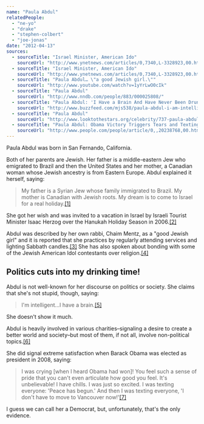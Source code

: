 ```yaml
---
name: "Paula Abdul"
relatedPeople:
  - "ne-yo"
  - "drake"
  - "stephen-colbert"
  - "joe-jonas"
date: "2012-04-13"
sources:
  - sourceTitle: "Israel Minister, American Ido"
    sourceUrl: "http://www.ynetnews.com/articles/0,7340,L-3328923,00.html"
  - sourceTitle: "Israel Minister, American Ido"
    sourceUrl: "http://www.ynetnews.com/articles/0,7340,L-3328923,00.html"
  - sourceTitle: "Paula Abdul… \"a good Jewish girl.\""
    sourceUrl: "http://www.youtube.com/watch?v=1yYrLwO0cIk"
  - sourceTitle: "Paula Abdul"
    sourceUrl: "http://www.nndb.com/people/883/000025808/"
  - sourceTitle: "Paula Abdul: 'I Have a Brain And Have Never Been Drunk in My Life."
    sourceUrl: "http://www.buzzfeed.com/mjs538/paula-abdul-i-am-intelligent"
  - sourceTitle: "Paula Abdul"
    sourceUrl: "http://www.looktothestars.org/celebrity/737-paula-abdul"
  - sourceTitle: "Paula Abdul: Obama Victory Triggers Tears and Texting"
    sourceUrl: "http://www.people.com/people/article/0,,20238768,00.html"
---
```


Paula Abdul was born in San Fernando, California.

Both of her parents are Jewish. Her father is a middle-eastern Jew who emigrated to Brazil and then the United States and her mother, a Canadian woman whose Jewish ancestry is from Eastern Europe. Abdul explained it herself, saying:

>My father is a Syrian Jew whose family immigrated to Brazil. My mother is Canadian with Jewish roots. My dream is to come to Israel for a real holiday.<a class="source-citation" href="http://www.ynetnews.com/articles/0,7340,L-3328923,00.html" title="Israel Minister, American Ido">[1]</a>

She got her wish and was invited to a vacation in Israel by Israeli Tourist Minister Isaac Herzog over the Hanukah Holiday Season in 2006.<a class="source-citation" href="http://www.ynetnews.com/articles/0,7340,L-3328923,00.html" title="Israel Minister, American Ido">[2]</a>

Abdul was described by her own rabbi, Chaim Mentz, as a "good Jewish girl" and it is reported that she practices by regularly attending services and lighting Sabbath candles.<a class="source-citation" href="http://www.youtube.com/watch?v=1yYrLwO0cIk" title="Paula Abdul… &quot;a good Jewish girl.&quot;">[3]</a> She has also spoken about bonding with some of the Jewish American Idol contestants over religion.<a class="source-citation" href="http://www.nndb.com/people/883/000025808/" title="Paula Abdul">[4]</a>

## Politics cuts into my drinking time!

Abdul is not well-known for her discourse on politics or society. She claims that she's not stupid, though, saying:

>I'm intelligent…I have a brain.<a class="source-citation" href="http://www.buzzfeed.com/mjs538/paula-abdul-i-am-intelligent" title="Paula Abdul: &apos;I Have a Brain And Have Never Been Drunk in My Life.">[5]</a>

She doesn't show it much.

Abdul is heavily involved in various charities–signaling a desire to create a better world and society–but most of them, if not all, involve non-political topics.<a class="source-citation" href="http://www.looktothestars.org/celebrity/737-paula-abdul" title="Paula Abdul">[6]</a>

She did signal extreme satisfaction when Barack Obama was elected as president in 2008, saying:

>I was crying [when I heard Obama had won]! You feel such a sense of pride that you can't even articulate how good you feel. It's unbelievable! I have chills. I was just so excited. I was texting everyone: 'Peace has begun.' And then I was texting everyone, 'I don't have to move to Vancouver now!'<a class="source-citation" href="http://www.people.com/people/article/0,,20238768,00.html" title="Paula Abdul: Obama Victory Triggers Tears and Texting">[7]</a>

I guess we can call her a Democrat, but, unfortunately, that's the only evidence.